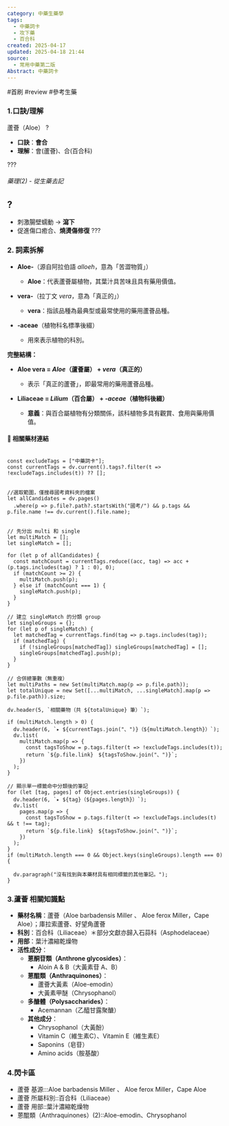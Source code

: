```yaml
---
category: 中藥生藥學
tags:
  - 中藥詞卡
  - 攻下藥
  - 百合科
created: 2025-04-17
updated: 2025-04-18 21:44
source:
  - 常用中藥第二版
Abstract: 中藥詞卡
---
```


#首刷 #review
#參考生藥
### 1.口訣/理解
蘆薈（Aloe）
?
- **口訣**：**會合**
- **理解**：會(蘆薈)、合(百合科)

???

###### 藥理(2) - 從生藥去記
?
- 
- 刺激腸壁蠕動 → **瀉下**  
- 促進傷口癒合、**燒燙傷修復**
???




### 2. 詞素拆解

- **Aloe-**（源自阿拉伯語 *alloeh*，意為「苦澀物質」）  
  - **Aloe**：代表蘆薈屬植物，其葉汁具苦味且具有藥用價值。

- **vera-**（拉丁文 *vera*，意為「真正的」）  
  - **vera**：指該品種為最典型或最常使用的藥用蘆薈品種。

- **-aceae**（植物科名標準後綴）  
  - 用來表示植物的科別。


**完整結構：**

- **Aloe vera = *Aloe*（蘆薈屬） + *vera*（真正的）**  
  - 表示「真正的蘆薈」，即最常用的藥用蘆薈品種。

- **Liliaceae = *Lilium*（百合屬） + *-aceae*（植物科後綴）**  
  - **意義**：與百合屬植物有分類關係，該科植物多具有觀賞、食用與藥用價值。



#### 📌 相關藥材連結

```dataviewjs

const excludeTags = ["中藥詞卡"];
const currentTags = dv.current().tags?.filter(t => !excludeTags.includes(t)) ?? [];


//選取範圍，僅搜尋國考資料夾的檔案
let allCandidates = dv.pages()
  .where(p => p.file?.path?.startsWith("國考/") && p.tags && p.file.name !== dv.current().file.name);


// 先分出 multi 和 single
let multiMatch = [];
let singleMatch = [];

for (let p of allCandidates) {
  const matchCount = currentTags.reduce((acc, tag) => acc + (p.tags.includes(tag) ? 1 : 0), 0);
  if (matchCount >= 2) {
    multiMatch.push(p);
  } else if (matchCount === 1) {
    singleMatch.push(p);
  }
}

// 建立 singleMatch 的分類 group
let singleGroups = {};
for (let p of singleMatch) {
  let matchedTag = currentTags.find(tag => p.tags.includes(tag));
  if (matchedTag) {
    if (!singleGroups[matchedTag]) singleGroups[matchedTag] = [];
    singleGroups[matchedTag].push(p);
  }
}

// 合併總筆數（無重複）
let multiPaths = new Set(multiMatch.map(p => p.file.path));
let totalUnique = new Set([...multiMatch, ...singleMatch].map(p => p.file.path)).size;

dv.header(5, `相關藥物（共 ${totalUnique} 筆）`);

if (multiMatch.length > 0) {
  dv.header(6, `▸ ${currentTags.join("、")}（${multiMatch.length}）`);
  dv.list(
    multiMatch.map(p => {
      const tagsToShow = p.tags.filter(t => !excludeTags.includes(t));
      return `${p.file.link}　${tagsToShow.join("、")}`;
    })
  );
}

// 顯示單一標籤命中分類後的筆記
for (let [tag, pages] of Object.entries(singleGroups)) {
  dv.header(6, `▸ ${tag}（${pages.length}）`);
  dv.list(
    pages.map(p => {
      const tagsToShow = p.tags.filter(t => !excludeTags.includes(t) && t !== tag);
      return `${p.file.link}　${tagsToShow.join("、")}`;
    })
  );
}
if (multiMatch.length === 0 && Object.keys(singleGroups).length === 0) {

  dv.paragraph("沒有找到與本藥材具有相同標籤的其他筆記。");
}
````

### 3.蘆薈 相關知識點
- **藥材名稱**：蘆薈（Aloe barbadensis Miller 、 Aloe ferox Miller，Cape Aloe）；庫拉索蘆薈、好望角蘆薈
- **科別**：百合科（Liliaceae）＊部分文獻亦歸入石蒜科（Asphodelaceae）  
- **用部**：葉汁濃縮乾燥物
- **活性成分**：  
  - **蒽酮苷類（Anthrone glycosides）**：  
    - Aloin A & B（大黃素苷 A、B）  
  - **蒽醌類（Anthraquinones）**：
    - 蘆薈大黃素（Aloe-emodin）
    - 大黃素甲醚（Chrysophanol）
  - **多醣體（Polysaccharides）**：  
    - Acemannan（乙醯甘露聚醣）  
  - **其他成分**：  
    - Chrysophanol（大黃酚）  
    - Vitamin C（維生素C）、Vitamin E（維生素E）  
    - Saponins（皂苷）  
    - Amino acids（胺基酸）



### 4.閃卡區

- 蘆薈 基源:::Aloe barbadensis Miller 、 Aloe ferox Miller，Cape Aloe
- 蘆薈 所屬科別::百合科（Liliaceae）
- 蘆薈 用部::葉汁濃縮乾燥物
- 蒽醌類（Anthraquinones）(2)::Aloe-emodin、Chrysophanol
